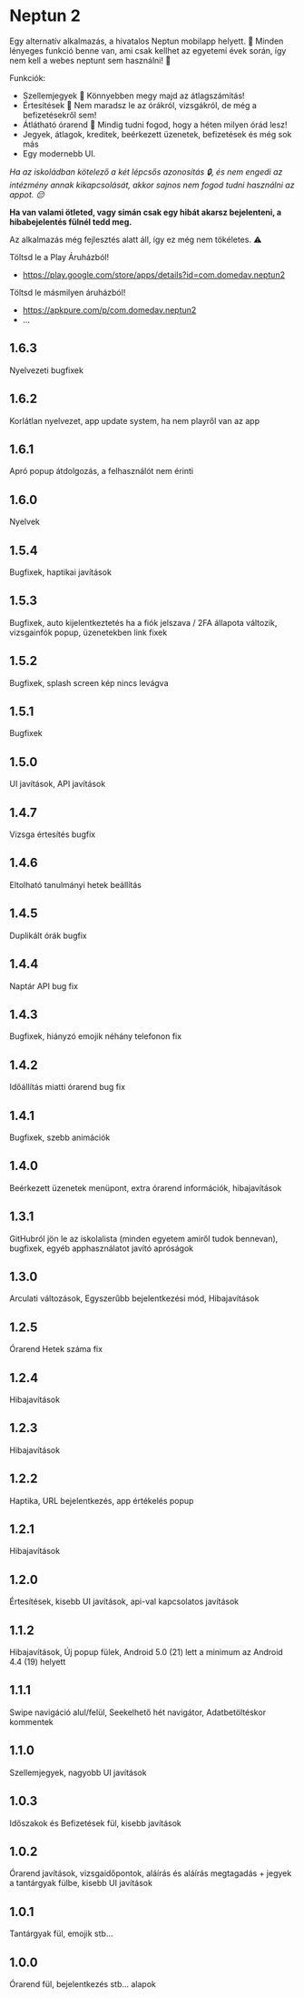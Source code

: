 # Neptun 2

Egy alternatív alkalmazás, a hivatalos Neptun mobilapp helyett. 📱
Minden lényeges funkció benne van, ami csak kellhet az egyetemi évek során, így nem kell a webes neptunt sem használni! 🥳

Funkciók:
- Szellemjegyek 👻 Könnyebben megy majd az átlagszámítás!
- Értesítések 🫨 Nem maradsz le az órákról, vizsgákról, de még a befizetésekről sem!
- Átlátható órarend 📆 Mindig tudni fogod, hogy a héten milyen órád lesz!
- Jegyek, átlagok, kreditek, beérkezett üzenetek, befizetések és még sok más
- Egy modernebb UI.

*Ha az iskoládban kötelező a két lépcsős azonosítás 🔒, és nem engedi az intézmény annak kikapcsolását, akkor sajnos nem fogod tudni használni az appot. 😔*

**Ha van valami ötleted, vagy simán csak egy hibát akarsz bejelenteni, a hibabejelentés fülnél tedd meg.**

Az alkalmazás még fejlesztés alatt áll, így ez még nem tökéletes. ⚠️

Töltsd le a Play Áruházból!
- https://play.google.com/store/apps/details?id=com.domedav.neptun2

Töltsd le másmilyen áruházból!
- https://apkpure.com/p/com.domedav.neptun2
- ...

## 1.6.3
Nyelvezeti bugfixek

## 1.6.2
Korlátlan nyelvezet, app update system, ha nem playről van az app

## 1.6.1
Apró popup átdolgozás, a felhasználót nem érinti

## 1.6.0
Nyelvek

## 1.5.4
Bugfixek, haptikai javítások

## 1.5.3
Bugfixek, auto kijelentkeztetés ha a fiók jelszava / 2FA állapota változik, vizsgainfók popup, üzenetekben link fixek

## 1.5.2
Bugfixek, splash screen kép nincs levágva

## 1.5.1
Bugfixek

## 1.5.0
UI javítások, API javítások

## 1.4.7
Vizsga értesítés bugfix

## 1.4.6
Eltolható tanulmányi hetek beállítás

## 1.4.5
Duplikált órák bugfix

## 1.4.4
Naptár API bug fix

## 1.4.3
Bugfixek, hiányzó emojik néhány telefonon fix

## 1.4.2
Időállítás miatti órarend bug fix

## 1.4.1
Bugfixek, szebb animációk

## 1.4.0
Beérkezett üzenetek menüpont, extra órarend információk, hibajavítások

## 1.3.1
GitHubról jön le az iskolalista (minden egyetem amiről tudok bennevan), bugfixek, egyéb apphasználatot javító apróságok

## 1.3.0
Arculati változások, Egyszerűbb bejelentkezési mód, Hibajavítások

## 1.2.5
Órarend Hetek száma fix

## 1.2.4
Hibajavítások

## 1.2.3
Hibajavítások

## 1.2.2
Haptika, URL bejelentkezés, app értékelés popup

## 1.2.1
Hibajavítások

## 1.2.0
Értesítések, kisebb UI javítások, api-val kapcsolatos javítások

## 1.1.2
Hibajavítások, Új popup fülek, Android 5.0 (21) lett a minimum az Android 4.4 (19) helyett

## 1.1.1
Swipe navigáció alul/felül, Seekelhető hét navigátor, Adatbetöltéskor kommentek

## 1.1.0
Szellemjegyek, nagyobb UI javítások

## 1.0.3
Időszakok és Befizetések fül, kisebb javítások

## 1.0.2
Órarend javítások, vizsgaidőpontok, aláírás és aláírás megtagadás + jegyek a tantárgyak fülbe, kisebb UI javítások

## 1.0.1
Tantárgyak fül, emojik stb...

## 1.0.0
Órarend fül, bejelentkezés stb... alapok
